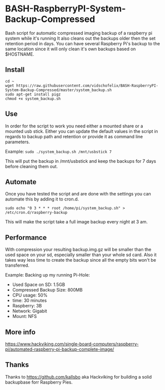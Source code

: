 # BASH-RaspberryPI-System-Backup-Compressed
Bash script for automatic compressed imaging backup of a raspberry pi system while it's running 
It also cleans out the backups older then the set retention period in days.
You can have several Raspberry Pi's backup to the same location since it will only clean 
it's own backups based on $HOSTNAME.

## Install
```
cd ~
wget https://raw.githubusercontent.com/vidschofelix/BASH-RaspberryPI-System-Backup-Compressed/master/system_backup.sh
sudo apt-get install pigz
chmod +x system_backup.sh
```

## Use
In order for the script to work you need either a mounted share or a mounted usb stick.
Either you can update the default values in the script in regards to backup path and retention or
provide it as command line parameters.

Example: ```sudo ./system_backup.sh /mnt/usbstick 7```

This will put the backup in /mnt/usbstick and keep the backups for 7 days before cleaning them out.

## Automate
Once you have tested the script and are done with the settings you can automate this by adding it to 
cron.d. 

```sudo echo "0 3 * * * root /home/pi/system_backup.sh" > /etc/cron.d/raspberry-backup```


This will make the script take a full image backup every night at 3 am.

## Performance
With compression your resulting backup.img.gz will be smaller than the used space on your sd, 
especially smaller than your whole sd card. Also it takes way less time to create the backup since 
all the empty bits won't be transferred. 

Example: Backing up my running Pi-Hole:
 - Used Space on SD: 1.5GB 
 - Compressed Backup Size: 800MB
 - CPU usage: 50%
 - time: 30 minutes
 - Raspberry: 3B  
 - Network: Gigabit
 - Mount: NFS

## More info
https://www.hackviking.com/single-board-computers/raspberry-pi/automated-raspberry-pi-backup-complete-image/

## Thanks
Thanks to https://github.com/kallsbo aka Hackviking for building a solid backupbase forr Raspberry Pies. 
